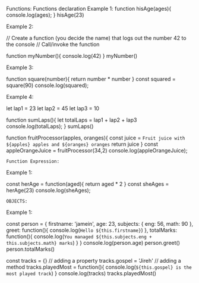 Functions:
    Functions declaration
Example 1:
function hisAge(ages){
    console.log(ages);
}
hisAge(23)

Example 2:

// Create a function (you decide the name) that logs out the number 42 to the console
// Call/invoke the function

function myNumber(){
    console.log(42)
}
myNumber()

Example 3:

function square(number){
    return number * number
}
const squared = square(90)
console.log(squared);

Example 4:

let lap1 = 23
let lap2 = 45
let lap3 = 10

function sumLaps(){
    let totalLaps = lap1 + lap2 + lap3
    console.log(totalLaps);
}
sumLaps()

function fruitProcessor(apples, oranges){
    const juice = `Fruit juice with ${apples} apples and ${oranges} oranges`
    return juice
}
const appleOrangeJuice = fruitProcessor(34,2)
console.log(appleOrangeJuice);


    Function Expression:
Example 1:

const herAge = function(aged){
    return aged * 2
}
const sheAges = herAge(23)
console.log(sheAges);


    OBJECTS:

Example 1:

const person = {
    firstname: 'jamein',
    age: 23,
    subjects: {
        eng: 56,
        math: 90
    },
    greet: function(){
        console.log(`Hello ${this.firstname}`)
    },
    totalMarks: function(){
        console.log(`You managed ${this.subjects.eng + this.subjects.math} marks`)
    }
}
console.log(person.age)
person.greet()
person.totalMarks()


const tracks = {}
// adding a property
tracks.gospel = 'Jireh'
// adding a method 
tracks.playedMost = function(){
    console.log(`${this.gospel} is the most played track`)
}
console.log(tracks)
tracks.playedMost()